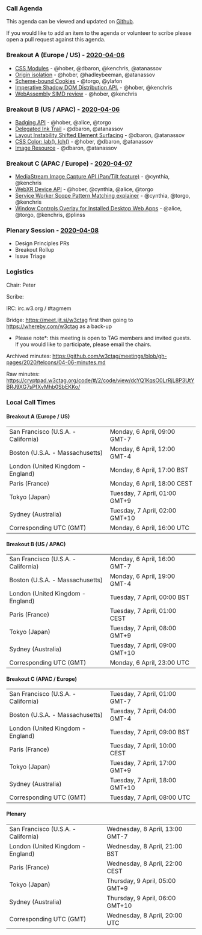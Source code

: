 ### Call Agenda

This agenda can be viewed and updated on [Github](https://github.com/w3ctag/meetings/blob/gh-pages/2020/telcons/04-06-agenda.md).

If you would like to add an item to the agenda or volunteer to scribe please open a pull request against this agenda.

### Breakout A (Europe / US) - [2020-04-06](https://www.timeanddate.com/worldclock/converter.html?iso=20200406T160000&p1=224&p2=43&p3=136&p4=195&p5=248&p6=240)

* [CSS Modules](https://github.com/w3ctag/design-reviews/issues/405) - @hober, @dbaron, @kenchris, @atanassov
* [Origin isolation](https://github.com/w3ctag/design-reviews/issues/464) - @hober, @hadleybeeman, @atanassov
* [Scheme-bound Cookies](https://github.com/w3ctag/design-reviews/issues/483) - @torgo, @ylafon
* [Imperative Shadow DOM Distribution API.](https://github.com/w3ctag/design-reviews/issues/486) - @hober, @kenchris
* [WebAssembly SIMD review](https://github.com/w3ctag/design-reviews/issues/487) - @hober, @kenchris

### Breakout B (US / APAC) - [2020-04-06](https://www.timeanddate.com/worldclock/converter.html?iso=20200406T230000&p1=224&p2=43&p3=136&p4=195&p5=248&p6=240)

* [Badging API](https://github.com/w3ctag/design-reviews/issues/387) - @hober, @alice, @torgo
* [Delegated Ink Trail](https://github.com/w3ctag/design-reviews/issues/473) - @dbaron, @atanassov
* [Layout Instability Shifted Element Surfacing](https://github.com/w3ctag/design-reviews/issues/485) - @dbaron, @atanassov
* [CSS Color: lab(), lch()](https://github.com/w3ctag/design-reviews/issues/488) - @hober, @dbaron, @atanassov
* [Image Resource](https://github.com/w3ctag/design-reviews/issues/490) - @dbaron, @atanassov

### Breakout C (APAC / Europe) - [2020-04-07](https://www.timeanddate.com/worldclock/converter.html?iso=20200407T080000&p1=224&p2=43&p3=136&p4=195&p5=248&p6=240)

* [MediaStream Image Capture API (Pan/Tilt feature)](https://github.com/w3ctag/design-reviews/issues/358) - @cynthia, @kenchris
* [WebXR Device API](https://github.com/w3ctag/design-reviews/issues/403) - @hober, @cynthia, @alice, @torgo
* [Service Worker Scope Pattern Matching explainer](https://github.com/w3ctag/design-reviews/issues/417) - @cynthia, @torgo, @kenchris
* [Window Controls Overlay for Installed Desktop Web Apps](https://github.com/w3ctag/design-reviews/issues/481) - @alice, @torgo, @kenchris, @plinss

### Plenary Session - [2020-04-08](https://www.timeanddate.com/worldclock/converter.html?iso=20200408T200000&p1=224&p2=43&p3=136&p4=195&p5=248&p6=240)

* Design Principles PRs
* Breakout Rollup
* Issue Triage

### Logistics

Chair: Peter

Scribe:

IRC: irc.w3.org / #tagmem

Bridge: https://meet.jit.si/w3ctag first then going to https://whereby.com/w3ctag as a back-up

* Please note*: this meeting is open to TAG members and invited guests. If you would like to participate, please email the chairs.

Archived minutes: https://github.com/w3ctag/meetings/blob/gh-pages/2020/telcons/04-06-minutes.md

Raw minutes: https://cryptpad.w3ctag.org/code/#/2/code/view/dcYQ1KqsO0LrRjL8P3UtYBRJ9XG7sPfXvMhb0SbEKKo/


### Local Call Times

#### Breakout A (Europe / US)

<table>
<tr><td> San Francisco (U.S.A. - California) <td> Monday, 6 April, 09:00 GMT-7</td></tr>
<tr><td> Boston (U.S.A. - Massachusetts) <td> Monday, 6 April, 12:00 GMT-4</td></tr>
<tr><td> London (United Kingdom - England) <td> Monday, 6 April, 17:00 BST</td></tr>
<tr><td> Paris (France) <td> Monday, 6 April, 18:00 CEST</td></tr>
<tr><td> Tokyo (Japan) <td> Tuesday, 7 April, 01:00 GMT+9</td></tr>
<tr><td> Sydney (Australia) <td> Tuesday, 7 April, 02:00 GMT+10</td></tr>
<tr><td> Corresponding UTC (GMT) <td> Monday, 6 April, 16:00 UTC</td></tr>
</table>

#### Breakout B (US / APAC)

<table>
<tr><td> San Francisco (U.S.A. - California) <td> Monday, 6 April, 16:00 GMT-7</td></tr>
<tr><td> Boston (U.S.A. - Massachusetts) <td> Monday, 6 April, 19:00 GMT-4</td></tr>
<tr><td> London (United Kingdom - England) <td> Tuesday, 7 April, 00:00 BST</td></tr>
<tr><td> Paris (France) <td> Tuesday, 7 April, 01:00 CEST</td></tr>
<tr><td> Tokyo (Japan) <td> Tuesday, 7 April, 08:00 GMT+9</td></tr>
<tr><td> Sydney (Australia) <td> Tuesday, 7 April, 09:00 GMT+10</td></tr>
<tr><td> Corresponding UTC (GMT) <td> Monday, 6 April, 23:00 UTC</td></tr>
</table>

#### Breakout C (APAC / Europe)

<table>
<tr><td> San Francisco (U.S.A. - California) <td> Tuesday, 7 April, 01:00 GMT-7</td></tr>
<tr><td> Boston (U.S.A. - Massachusetts) <td> Tuesday, 7 April, 04:00 GMT-4</td></tr>
<tr><td> London (United Kingdom - England) <td> Tuesday, 7 April, 09:00 BST</td></tr>
<tr><td> Paris (France) <td> Tuesday, 7 April, 10:00 CEST</td></tr>
<tr><td> Tokyo (Japan) <td> Tuesday, 7 April, 17:00 GMT+9</td></tr>
<tr><td> Sydney (Australia) <td> Tuesday, 7 April, 18:00 GMT+10</td></tr>
<tr><td> Corresponding UTC (GMT) <td> Tuesday, 7 April, 08:00 UTC</td></tr>
</table>

#### Plenary

<table>
<tr><td> San Francisco (U.S.A. - California) <td> Wednesday, 8 April, 13:00 GMT-7</td></tr>
<tr><td> London (United Kingdom - England) <td> Wednesday, 8 April, 21:00 BST</td></tr>
<tr><td> Paris (France) <td> Wednesday, 8 April, 22:00 CEST</td></tr>
<tr><td> Tokyo (Japan) <td> Thursday, 9 April, 05:00 GMT+9</td></tr>
<tr><td> Sydney (Australia) <td> Thursday, 9 April, 06:00 GMT+10</td></tr>
<tr><td> Corresponding UTC (GMT) <td> Wednesday, 8 April, 20:00 UTC</td></tr>
</table>
